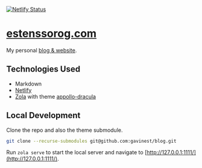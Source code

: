 [![Netlify Status](https://api.netlify.com/api/v1/badges/1808a666-01fa-4431-8a66-6fdf995bbe1f/deploy-status)](https://app.netlify.com/sites/splendid-bienenstitch-32cfcc/deploys)
# [estenssorog.com](https://www.estenssorog.com)

My personal [blog & website](https://wwww.estenssorog.com).

## Technologies Used

* Markdown
* [Netlify](https://app.netlify.com/)
* [Zola](https://www.getzola.org/) with theme [appollo-dracula](https://github.com/tontinton/apollo_dracula)

## Local Development

Clone the repo and also the theme submodule.

```bash
git clone --recurse-submodules git@github.com:gavinest/blog.git
```

Run `zola serve` to start the local server and navigate to [http://127.0.0.1:1111/](http://127.0.0.1:1111/).
